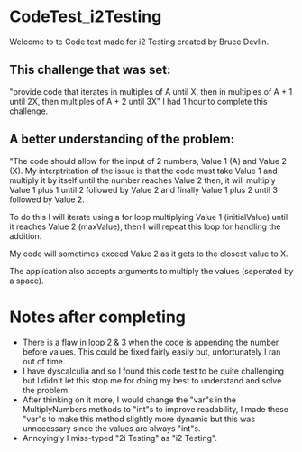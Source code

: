 # CodeTest_i2Testing
Welcome to te Code test made for i2 Testing created by Bruce Devlin.

## This challenge that was set:
"provide code that iterates in multiples of A until X, then in multiples of A + 1 until 2X, then multiples of A + 2 until 3X" I had 1 hour to complete this challenge.

## A better understanding of the problem:
"The code should allow for the input of 2 numbers, Value 1 (A) and Value 2 (X). My interptritation of the issue is that
the code must take Value 1 and multiply it by itself until the number reaches Value 2 then, it will multiply Value 1 plus 1 
until 2 followed by Value 2 and finally Value 1 plus 2 until 3 followed by Value 2.

To do this I will iterate using a for loop multiplying Value 1 (initialValue) until it reaches Value 2 (maxValue), then I will repeat this loop 
for handling the addition.

My code will sometimes exceed Value 2 as it gets to the closest value to X.

The application also accepts arguments to multiply the values (seperated by a space).


# Notes after completing
- There is a flaw in loop 2 & 3 when the code is appending the number before values. This could be fixed fairly easily but, 
unfortunately I ran out of time.
- I have dyscalculia and so I found this code test to be quite challenging but I didn't let  this stop me for doing my best to
understand and solve the problem.
- After thinking on it more, I would change the "var"s in the MultiplyNumbers methods to "int"s to improve readability, I made
these "var"s to make this method slightly more dynamic but this was unnecessary since the values are always "int"s.
- Annoyingly I miss-typed "2i Testing" as "i2 Testing".
